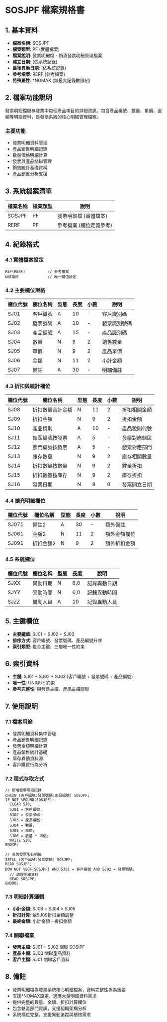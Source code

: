 # SOSJPF 檔案規格書

## 1. 基本資料
- **檔案名稱**: SOSJPF
- **檔案類型**: PF (實體檔案)
- **檔案說明**: 發票明細檔 - 銷貨發票明細管理檔案
- **建立日期**: (依系統記錄)
- **最後異動日期**: (依系統記錄)
- **參考檔案**: RERF (參考檔案)
- **特殊屬性**: *NOMAX (無最大記錄數限制)

## 2. 檔案功能說明
發票明細檔儲存發票中每個產品項目的詳細資訊，包含產品編號、數量、單價、金額等明細資料，是發票系統的核心明細管理檔案。

### 主要功能
- 發票明細資料管理
- 產品銷售明細記錄
- 數量價格明細計算
- 發票與產品關聯管理
- 銷售統計基礎資料
- 產品銷售分析支援

## 3. 系統檔案清單
| 檔案名稱 | 檔案類型 | 說明 |
|----------|----------|------|
| SOSJPF | PF | 發票明細檔 (實體檔案) |
| RERF | PF | 參考檔案 (欄位定義參考) |

## 4. 紀錄格式

### 4.1 實體檔案設定
```
REF(RERF)          // 參考檔案
UNIQUE             // 唯一鍵值設定
```

### 4.2 主要欄位規格
| 欄位代號 | 欄位名稱 | 型態 | 長度 | 小數 | 說明 |
|----------|----------|------|------|------|------|
| SJ01 | 客戶編號 | A | 10 | - | 客戶識別碼 |
| SJ02 | 發票號碼 | A | 10 | - | 發票識別號碼 |
| SJ03 | 產品編號 | A | 15 | - | 產品識別碼 |
| SJ04 | 數量 | N | 9 | 2 | 銷售數量 |
| SJ05 | 單價 | N | 9 | 2 | 產品單價 |
| SJ06 | 金額 | N | 11 | 2 | 小計金額 |
| SJ07 | 備註 | A | 30 | - | 明細備註 |

### 4.3 折扣與統計欄位
| 欄位代號 | 欄位名稱 | 型態 | 長度 | 小數 | 說明 |
|----------|----------|------|------|------|------|
| SJ08 | 折扣數量合計金額 | N | 11 | 2 | 折扣相關金額 |
| SJ09 | 折扣金額 | N | 9 | 2 | 折扣金額 |
| SJ10 | 產品稅則 | A | 10 | - | 產品稅則代號 |
| SJ11 | 轄區編號按發票 | A | 5 | - | 發票對應轄區 |
| SJ12 | 部門編號按發票 | A | 5 | - | 發票對應部門 |
| SJ13 | 庫存數量 | N | 9 | 2 | 庫存相關數量 |
| SJ14 | 折扣數量按數量 | N | 9 | 2 | 數量折扣 |
| SJ15 | 折扣數量按庫存 | N | 9 | 2 | 庫存折扣 |
| SJ16 | 發票日期 | N | 8 | 0 | 發票開立日期 |

### 4.4 擴充明細欄位
| 欄位代號 | 欄位名稱 | 型態 | 長度 | 小數 | 說明 |
|----------|----------|------|------|------|------|
| SJ071 | 備註2 | A | 30 | - | 額外備註 |
| SJ061 | 金額2 | N | 11 | 2 | 額外金額欄位 |
| SJ091 | 折扣金額2 | N | 9 | 2 | 額外折扣金額 |

### 4.5 系統欄位
| 欄位代號 | 欄位名稱 | 型態 | 長度 | 說明 |
|----------|----------|------|------|------|
| SJXX | 異動日期 | N | 8,0 | 記錄異動日期 |
| SJYY | 異動時間 | N | 6,0 | 記錄異動時間 |
| SJZZ | 異動人員 | A | 10 | 記錄異動人員 |

## 5. 主鍵欄位
- **主要鍵值**: SJ01 + SJ02 + SJ03
- **排序方式**: 客戶編號、發票號碼、產品編號升序
- **索引類型**: 複合主鍵，三層唯一性約束

## 6. 索引資料
- **主鍵**: SJ01 + SJ02 + SJ03 (客戶編號 + 發票號碼 + 產品編號)
- **唯一性**: UNIQUE 約束
- **參考完整性**: 與發票主檔、產品主檔關聯

## 7. 使用說明

### 7.1 檔案用途
- 發票明細資料集中管理
- 產品銷售明細記錄
- 發票金額明細計算
- 產品銷售統計基礎
- 庫存異動資料源
- 客戶購買行為分析

### 7.2 程式存取方式
```rpg
// 新增發票明細記錄
CHAIN (客戶編號:發票號碼:產品編號) SOSJPF;
IF NOT %FOUND(SOSJPF);
  CLEAR SJ0;
  SJ01 = 客戶編號;
  SJ02 = 發票號碼;
  SJ03 = 產品編號;
  SJ04 = 數量;
  SJ05 = 單價;
  SJ06 = 數量 * 單價;
  WRITE SJ0;
ENDIF;

// 查詢發票所有明細
SETLL (客戶編號:發票號碼) SOSJPF;
READ SOSJPF;
DOW NOT %EOF(SOSJPF) AND SJ01 = 客戶編號 AND SJ02 = 發票號碼;
  // 處理明細資料
  READ SOSJPF;
ENDDO;
```

### 7.3 明細計算邏輯
- **小計金額**: SJ06 = SJ04 × SJ05
- **折扣計算**: 依SJ09折扣金額調整
- **最終金額**: 小計金額 - 折扣金額

### 7.4 關聯檔案
- **發票主檔**: SJ01 + SJ02 關聯 SOSIPF
- **產品主檔**: SJ03 關聯產品資料
- **客戶主檔**: SJ01 關聯客戶資料

## 8. 備註
- 發票明細檔為發票系統核心明細檔案，資料完整性極為重要
- 支援*NOMAX設定，適應大量明細資料需求
- 提供完整的數量、金額、折扣計算欄位
- 包含轄區部門資訊，支援組織架構分析
- 系統欄位完整，支援異動追蹤與稽核需求 